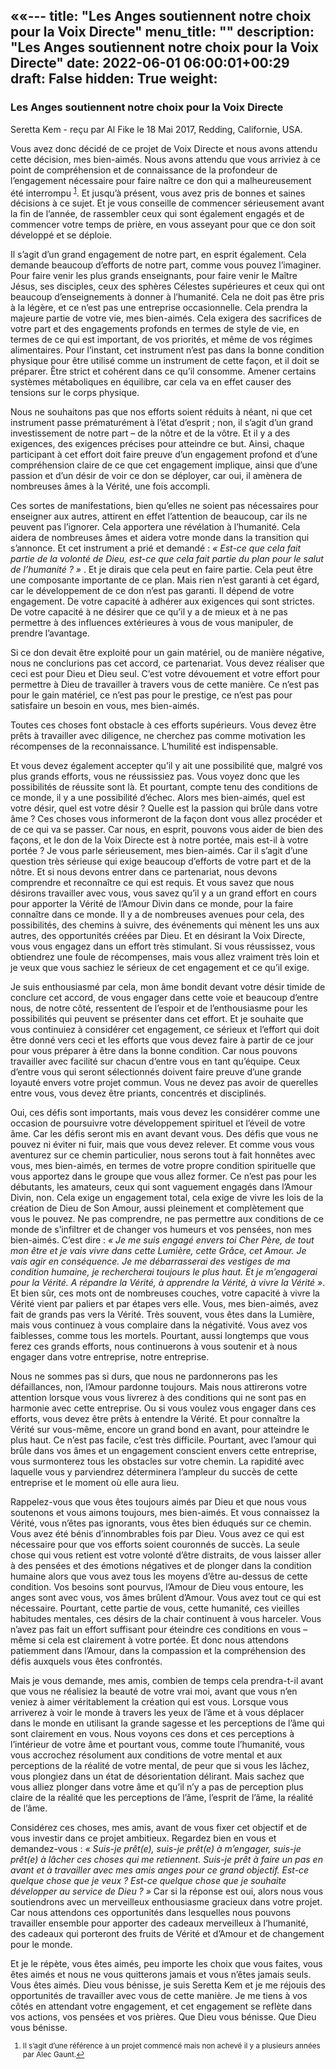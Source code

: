 ««---
title: "Les Anges soutiennent notre choix pour la Voix Directe"
menu_title: ""
description: "Les Anges soutiennent notre choix pour la Voix Directe"
date: 2022-06-01 06:00:01+00:29
draft: False
hidden: True
weight:
---
### Les Anges soutiennent notre choix pour la Voix Directe

Seretta Kem - reçu par Al Fike le 18 Mai 2017, Redding, Californie, USA.

Vous avez donc décidé de ce projet de Voix Directe et nous avons attendu cette décision, mes bien-aimés. Nous avons attendu que vous arriviez à ce point de compréhension et de connaissance de la profondeur de l’engagement nécessaire pour faire naître ce don qui a malheureusement été interrompu <sup id="a1">[1](#f1)</sup>. Et jusqu’à présent, vous avez pris de bonnes et saines décisions à ce sujet. Et je vous conseille de commencer sérieusement avant la fin de l’année, de rassembler ceux qui sont également engagés et de commencer votre temps de prière, en vous asseyant pour que ce don soit développé et se déploie.

Il s’agit d’un grand engagement de notre part, en esprit également. Cela demande beaucoup d’efforts de notre part, comme vous pouvez l’imaginer. Pour faire venir les plus grands enseignants, pour faire venir le Maître Jésus, ses disciples, ceux des sphères Célestes supérieures et ceux qui ont beaucoup d’enseignements à donner à l’humanité. Cela ne doit pas être pris à la légère, et ce n’est pas une entreprise occasionnelle. Cela prendra la majeure partie de votre vie, mes bien-aimés. Cela exigera des sacrifices de votre part et des engagements profonds en termes de style de vie, en termes de ce qui est important, de vos priorités, et même de vos régimes alimentaires. Pour l’instant, cet instrument n’est pas dans la bonne condition physique pour être utilisé comme un instrument de cette façon, et il doit se préparer. Être strict et cohérent dans ce qu’il consomme. Amener certains systèmes métaboliques en équilibre, car cela va en effet causer des tensions sur le corps physique.

Nous ne souhaitons pas que nos efforts soient réduits à néant, ni que cet instrument passe prématurément à l’état d’esprit ; non, il s’agit d’un grand investissement de notre part – de la nôtre et de la vôtre. Et il y a des exigences, des exigences précises pour atteindre ce but. Ainsi, chaque participant à cet effort doit faire preuve d’un engagement profond et d’une compréhension claire de ce que cet engagement implique, ainsi que d’une passion et d’un désir de voir ce don se déployer, car oui, il amènera de nombreuses âmes à la Vérité, une fois accompli.

Ces sortes de manifestations, bien qu’elles ne soient pas nécessaires pour enseigner aux autres, attirent en effet l’attention de beaucoup, car ils ne peuvent pas l’ignorer. Cela apportera une révélation à l’humanité. Cela aidera de nombreuses âmes et aidera votre monde dans la transition qui s’annonce. Et cet instrument a prié et demandé : *«  Est-ce que cela fait partie de la volonté de Dieu, est-ce que cela fait partie du plan pour le salut de l’humanité ? »* . Et je dirais que cela peut en faire partie. Cela peut être une composante importante de ce plan. Mais rien n’est garanti à cet égard, car le développement de ce don n’est pas garanti. Il dépend de votre engagement. De votre capacité à adhérer aux exigences qui sont strictes. De votre capacité à ne désirer que ce qu’il y a de mieux et à ne pas permettre à des influences extérieures à vous de vous manipuler, de prendre l’avantage.

Si ce don devait être exploité pour un gain matériel, ou de manière négative, nous ne conclurions pas cet accord, ce partenariat. Vous devez réaliser que ceci est pour Dieu et Dieu seul. C’est votre dévouement et votre effort pour permettre à Dieu de travailler à travers vous de cette manière. Ce n’est pas pour le gain matériel, ce n’est pas pour le prestige, ce n’est pas pour satisfaire un besoin en vous, mes bien-aimés.

Toutes ces choses font obstacle à ces efforts supérieurs. Vous devez être prêts à travailler avec diligence, ne cherchez pas comme motivation les récompenses de la reconnaissance. L’humilité est indispensable.

Et vous devez également accepter qu’il y ait une possibilité que, malgré vos plus grands efforts, vous ne réussissiez pas. Vous voyez donc que les possibilités de réussite sont là. Et pourtant, compte tenu des conditions de ce monde, il y a une possibilité d’échec. Alors mes bien-aimés, quel est votre désir, quel est votre désir ? Quelle est la passion qui brûle dans votre âme ? Ces choses vous informeront de la façon dont vous allez procéder et de ce qui va se passer. Car nous, en esprit, pouvons vous aider de bien des façons, et le don de la Voix Directe est à notre portée, mais est-il à votre portée ? Je vous parle sérieusement, mes bien-aimés. Car il s’agit d’une question très sérieuse qui exige beaucoup d’efforts de votre part et de la nôtre. Et si nous devons entrer dans ce partenariat, nous devons comprendre et reconnaître ce qui est requis. Et vous savez que nous désirons travailler avec vous, vous savez qu’il y a un grand effort en cours pour apporter la Vérité de l’Amour Divin dans ce monde, pour la faire connaître dans ce monde. Il y a de nombreuses avenues pour cela, des possibilités, des chemins à suivre, des événements qui mènent les uns aux autres, des opportunités créées par Dieu. Et en désirant la Voix Directe, vous vous engagez dans un effort très stimulant. Si vous réussissez, vous obtiendrez une foule de récompenses, mais vous allez vraiment très loin et je veux que vous sachiez le sérieux de cet engagement et ce qu’il exige.

Je suis enthousiasmé par cela, mon âme bondit devant votre désir timide de conclure cet accord, de vous engager dans cette voie et beaucoup d’entre nous, de notre côté, ressentent de l’espoir et de l’enthousiasme pour les possibilités qui peuvent se présenter dans cet effort. Et je souhaite que vous continuiez à considérer cet engagement, ce sérieux et l’effort qui doit être donné vers ceci et les efforts que vous devez faire à partir de ce jour pour vous préparer à être dans la bonne condition. Car nous pouvons travailler avec facilité sur chacun d’entre vous en tant qu’équipe. Ceux d’entre vous qui seront sélectionnés doivent faire preuve d’une grande loyauté envers votre projet commun. Vous ne devez pas avoir de querelles entre vous, vous devez être priants, concentrés et disciplinés.

Oui, ces défis sont importants, mais vous devez les considérer comme une occasion de poursuivre votre développement spirituel et l’éveil de votre âme. Car les défis seront mis en avant devant vous. Des défis que vous ne pouvez ni éviter ni fuir, mais que vous devez relever. Et comme vous vous aventurez sur ce chemin particulier, nous serons tout à fait honnêtes avec vous, mes bien-aimés, en termes de votre propre condition spirituelle que vous apportez dans le groupe que vous allez former. Ce n’est pas pour les débutants, les amateurs, ceux qui sont vaguement engagés dans l’Amour Divin, non. Cela exige un engagement total, cela exige de vivre les lois de la création de Dieu de Son Amour, aussi pleinement et complètement que vous le pouvez. Ne pas comprendre, ne pas permettre aux conditions de ce monde de s’infiltrer et de changer vos humeurs et vos pensées, non mes bien-aimés. C’est dire :  *« Je me suis engagé envers toi Cher Père, de tout mon être et je vais vivre dans cette Lumière, cette Grâce, cet Amour. Je vais agir en conséquence. Je me débarrasserai des vestiges de ma condition humaine, je rechercherai toujours le plus haut. Et je m’engagerai pour la Vérité. A répandre la Vérité, à apprendre la Vérité, à vivre la Vérité »*. Et bien sûr, ces mots ont de nombreuses couches, votre capacité à vivre la Vérité vient par paliers et par étapes vers elle. Vous, mes bien-aimés, avez fait de grands pas vers la Vérité. Très souvent, vous êtes dans la Lumière, mais vous continuez à vous complaire dans la négativité. Vous avez vos faiblesses, comme tous les mortels. Pourtant, aussi longtemps que vous ferez ces grands efforts, nous continuerons à vous soutenir et à nous engager dans votre entreprise, notre entreprise.

Nous ne sommes pas si durs, que nous ne pardonnerons pas les défaillances, non, l’Amour pardonne toujours. Mais nous attirerons votre attention lorsque vous vous livrerez à des conditions qui ne sont pas en harmonie avec cette entreprise. Ou si vous voulez vous engager dans ces efforts, vous devez être prêts à entendre la Vérité. Et pour connaître la Vérité sur vous-même, encore un grand bond en avant, pour atteindre le plus haut. Ce n’est pas facile, c’est très difficile. Pourtant, avec l’amour qui brûle dans vos âmes et un engagement conscient envers cette entreprise, vous surmonterez tous les obstacles sur votre chemin. La rapidité avec laquelle vous y parviendrez déterminera l’ampleur du succès de cette entreprise et le moment où elle aura lieu.

Rappelez-vous que vous êtes toujours aimés par Dieu et que nous vous soutenons et vous aimons toujours, mes bien-aimés. Et vous connaissez la Vérité, vous n’êtes pas ignorants, vous êtes bien éduqués sur ce chemin. Vous avez été bénis d’innombrables fois par Dieu. Vous avez ce qui est nécessaire pour que vos efforts soient couronnés de succès. La seule chose qui vous retient est votre volonté d’être distraits, de vous laisser aller à des pensées et des émotions négatives et de plonger dans la condition humaine alors que vous avez tous les moyens d’être au-dessus de cette condition. Vos besoins sont pourvus, l’Amour de Dieu vous entoure, les anges sont avec vous, vos âmes brûlent d’Amour. Vous avez tout ce qui est nécessaire. Pourtant, cette partie de vous, cette humanité, ces vieilles habitudes mentales, ces désirs de la chair continuent à vous harceler. Vous n’avez pas fait un effort suffisant pour éteindre ces conditions en vous – même si cela est clairement à votre portée. Et donc nous attendons patiemment dans l’Amour, dans la compassion et la compréhension des défis auxquels vous êtes confrontés.

Mais je vous demande, mes amis, combien de temps cela prendra-t-il avant que vous ne réalisiez la beauté de votre vrai moi, avant que vous n’en veniez à aimer véritablement la création qui est vous. Lorsque vous arriverez à voir le monde à travers les yeux de l’âme et à vous déplacer dans le monde en utilisant la grande sagesse et les perceptions de l’âme qui sont clairement en vous. Nous voyons ces dons et ces perceptions à l’intérieur de votre âme et pourtant vous, comme toute l’humanité, vous vous accrochez résolument aux conditions de votre mental et aux perceptions de la réalité de votre mental, de peur que si vous les lâchez, vous plongiez dans un état de désorientation délirant. Mais sachez que vous alliez plonger dans votre âme et qu’il n’y a pas de perception plus claire de la réalité que les perceptions de l’âme, l’esprit de l’âme, la réalité de l’âme.

Considérez ces choses, mes amis, avant de vous fixer cet objectif et de vous investir dans ce projet ambitieux. Regardez bien en vous et demandez-vous : *« Suis-je prêt(e), suis-je prêt(e) à m’engager, suis-je prêt(e) à lâcher ces choses qui me retiennent. Suis-je prêt à faire un pas en avant et à travailler avec mes amis anges pour ce grand objectif. Est-ce quelque chose que je veux ? Est-ce quelque chose que je souhaite développer au service de Dieu ? »* Car si la réponse est oui, alors nous vous soutiendrons avec un merveilleux enthousiasme gracieux dans votre projet. Car nous attendons ces opportunités dans lesquelles nous pouvons travailler ensemble pour apporter des cadeaux merveilleux à l’humanité, des cadeaux qui porteront des fruits de Vérité et d’Amour et de changement pour le monde.

Et je le répète, vous êtes aimés, peu importe les choix que vous faites, vous êtes aimés et nous ne vous quitterons jamais et vous n’êtes jamais seuls. Vous êtes aimés. Dieu vous bénisse, je suis Seretta Kem et je me réjouis des opportunités de travailler avec vous de cette manière. Je me tiens à vos côtés en attendant votre engagement, et cet engagement se reflète dans vos actions, vos pensées et vos prières. Que Dieu vous bénisse. Que Dieu vous bénisse.
<small>

1. <large id="f1"> Il s’agit d’une référence à un projet commencé mais non achevé il y a plusieurs années par Alec Gaunt.[↩](#a1)
